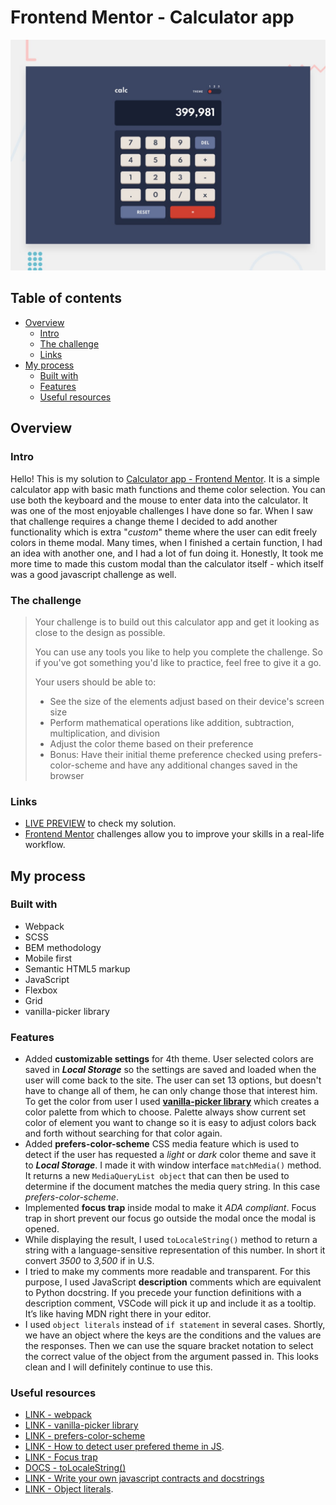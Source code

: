 # Frontend Mentor - Calculator app

![Design preview for the Calculator app coding challenge](./design/desktop-preview.jpg)

## Table of contents

- [Overview](#overview)
  - [Intro](#intro)
  - [The challenge](#the-challenge)
  - [Links](#links)
- [My process](#my-process)
  - [Built with](#built-with)
  - [Features](#features)
  - [Useful resources](#useful-resources)

## Overview

### Intro
Hello! This is my solution to [Calculator app - Frontend Mentor](https://www.frontendmentor.io/challenges/calculator-app-9lteq5N29). It is a simple calculator app with basic math functions and theme color selection. You can use both the keyboard and the mouse to enter data into the calculator. It was one of the most enjoyable challenges I have done so far. When I saw that challenge requires a change theme I decided to add another functionality which is extra "*custom*" theme where the user can edit freely colors in theme modal. Many times, when I finished a certain function, I had an idea with another one, and I had a lot of fun doing it. Honestly, It took me more time to made this custom modal than the calculator itself - which itself was a good javascript challenge as well.

### The challenge

>Your challenge is to build out this calculator app and get it looking as close to the design as possible.
>
>You can use any tools you like to help you complete the challenge. So if you've got something you'd like to practice, feel free to give it a go.
>
>Your users should be able to:
>
>- See the size of the elements adjust based on their device's screen size
>- Perform mathematical operations like addition, subtraction, multiplication, and division
>- Adjust the color theme based on their preference
>- Bonus: Have their initial theme preference checked using prefers-color-scheme and have any additional changes saved in the browser

### Links

- [LIVE PREVIEW](https://calculator-tediko.netlify.app/) to check my solution.
- [Frontend Mentor](https://www.frontendmentor.io) challenges allow you to improve your skills in a real-life workflow.

## My process

### Built with

 - Webpack
 - SCSS
 - BEM methodology
 - Mobile first
 - Semantic HTML5 markup
 - JavaScript
 - Flexbox
 - Grid
 - vanilla-picker library

### Features

- Added **customizable settings** for 4th theme. User selected colors are saved in ***Local Storage*** so the settings are saved and loaded when the user will come back to the site. The user can set 13 options, but doesn't have to change all of them, he can only change those that interest him. To get the color from user I used [**vanilla-picker library**](https://vanilla-picker.js.org/?fbclid=IwAR03FvlXZmEnrPI6_NJAHwD056kdFzlze2lE5TGUCkB0P-_sOHerHNpnFtY) which creates a color palette from which to choose. Palette always show current set color of element you want to change so it is easy to adjust colors back and forth without searching for that color again. 
- Added **prefers-color-scheme** CSS media feature which is used to detect if the user has requested a *light* or *dark* color theme and save it to ***Local Storage***. I made it with window interface `matchMedia()` method. It returns a new `MediaQueryList object` that can then be used to determine if the document matches the media query string. In this case *prefers-color-scheme*.
- Implemented **focus trap** inside modal to make it *ADA compliant*. Focus trap in short prevent our focus go outside the modal once the modal is opened.
- While displaying the result, I used `toLocaleString()` method to return a string with a language-sensitive representation of this number. In short it convert *3500* to *3,500* if in U.S.
- I tried to make my comments more readable and transparent. For this purpose, I used JavaScript **description** comments which are equivalent to Python docstring. If you precede your function definitions with a description comment, VSCode will pick it up and include it as a tooltip. It’s like having MDN right there in your editor.
- I used `object literals` instead of `if statement` in several cases. Shortly, we have an object where the keys are the conditions and the values are the responses. Then we can use the square bracket notation to select the correct value of the object from the argument passed in. This looks clean and I will definitely continue to use this.

### Useful resources
 - [LINK - webpack](https://laravel-mix.com/docs/6.0/what-is-mix)
 - [LINK - vanilla-picker library](https://vanilla-picker.js.org/?fbclid=IwAR03FvlXZmEnrPI6_NJAHwD056kdFzlze2lE5TGUCkB0P-_sOHerHNpnFtY)
 - [LINK - prefers-color-scheme](https://developer.mozilla.org/en-US/docs/Web/CSS/@media/prefers-color-scheme)
 - [LINK - How to detect user prefered theme in JS](https://ourcodeworld.com/articles/read/1114/how-to-detect-if-the-user-prefers-a-light-or-dark-color-schema-in-the-browser-with-javascript-and-css).
 - [LINK - Focus trap](https://uxdesign.cc/how-to-trap-focus-inside-modal-to-make-it-ada-compliant-6a50f9a70700)
 - [DOCS - toLocaleString()](https://developer.mozilla.org/en-US/docs/Web/JavaScript/Reference/Global_Objects/Number/toLocaleString)
 - [LINK - Write your own javascript contracts and docstrings](https://dev.to/stephencweiss/write-your-own-javascript-contracts-and-docstrings-42ho)
 - [LINK - Object literals](https://betterprogramming.pub/dont-use-if-else-and-switch-in-javascript-use-object-literals-c54578566ba0).
